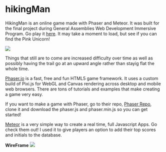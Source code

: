 # hikingMan

HikingMan is an online game made with Phaser and Meteor. It was built for the final project during General Assemblies Web Development Immersive Program. Go play it <a href="http://hikerman.meteor.com/">here</a>. It may take a moment to load, but see if you can find the Pink Unicorn!

<img src="../../blob/master/public/images/hikerMan.jpg">

Things that still are to come are increased difficulty over time as well as possibly having the trail go at an upward angle rather than stayig flat the whole time.

<a href="http://phaser.io/">Phaser.io</a> is a fast, free and fun HTML5 game framework. It uses a custom build of Pixi.js for WebGL and Canvas rendering across desktop and mobile web browsers. There are tons of tutorials and examples that make creating a game very easy.

If you want to make a game with Phaser, go to their repo, <a href="https://github.com/photonstorm/phaser/tree/v2.4.6">Phaser Repo</a>, clone it and download the phaser.js and phaser.min.js so you can get started!

<a href="https://www.meteor.com/">Meteor</a> is a very simple way to create a real time, full Javascript Apps. Go check them out! I used it to give players an option to add their top scores and initials to the database.

<b>WireFrame</b>
<img src="../../blob/master/public/images/hikingManWireFrame.JPG" class="rotate90">
